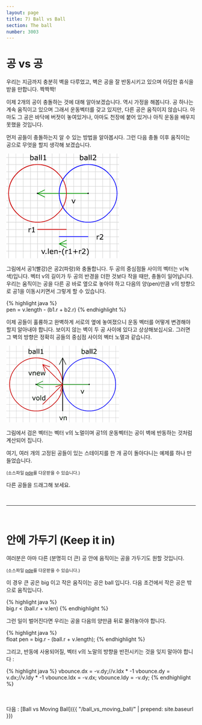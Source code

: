 ```yaml
---
layout: page
title: 7) Ball vs Ball
section: The ball
number: 3003
---
```


# 공 vs 공

우리는 지금까지 충분히 벽을 다루었고, 벽은 공을 잘 반동시키고 있으며 아담한 휴식을 받을 만합니다. 짝짝짝!

이제 2개의 공이 충돌하는 것에 대해 알아보겠습니다. 역시 가정을 해봅니다. 공 하나는 계속 움직이고 있으며 그래서 운동벡터를 갖고 있지만, 다른 공은 움직이지 않습니다. 아마도 그 공은 바닥에 버젓이 놓여있거나, 아마도 천장에 붙어 있거나 아직 운동을 배우지 못했을 것입니다.

먼저 공들이 충돌하는지 알 수 있는 방법을 알아봅시다. 그런 다음 충돌 이후 움직이는 공으로 무엇을 할지 생각해 보겠습니다.

![Alt 공과 공의 충돌](../img/tut09_1.gif)

그림에서 공1(빨강)은 공2(파랑)와 충돌합니다. 두 공의 중심점들 사이의 벡터는 v(녹색)입니다. 벡터 v의 길이가 두 공의 반경을 더한 것보다 작을 때만, 충돌이 일어납니다. 우리는 움직이는 공을 다른 공 바로 옆으로 놓아야 하고 다음의 양(pen)만큼 v의 방향으로 공1을 이동시키면서 그렇게 할 수 있습니다.

{% highlight java %}  
pen = v.length - (b1.r + b2.r)
{% endhighlight %}

이제 공들이 훌륭하고 완벽하게 서로의 옆에 놓여졌으니 운동 벡터를 어떻게 변경해야 할지 알아내야 합니다. 보이지 않는 벽이 두 공 사이에 있다고 상상해보십시요. 그러면 그 벽의 방향은 정확히 공들의 중심점 사이의 벡터 노멀과 같습니다.

![Alt 공과 공의 충돌 후 벡터 변화](../img/tut09_2.gif)

그림에서 검은 벡터는 벡터 v의 노멀이며 공1의 운동벡터는 공이 벽에 반동하는 것처럼 계산되어 집니다.

여기, 여러 개의 고정된 공들이 있는 스테이지를 한 개 공이 돌아다니는 예제를 하나 만들었습니다.

<canvas data-processing-sources="../data/ball_vs_ball.pde"></canvas>
<small>(소스파일 [pde](../data/ball_vs_ball.pde)를 다운받을 수 있습니다.)</small>


다른 공들을 드래그해 보세요.

<br>

-----

<br>

# 안에 가두기 (Keep it in)

여러분은 아마 다른 (분명히 더 큰) 공 안에 움직이는 공을 가두기도 원할 것입니다.

<canvas data-processing-sources="../data/ball_vs_ball_keep_it_in.pde"></canvas>
<small>(소스파일 [pde](../data/ball_vs_ball_keep_it_in.pde)를 다운받을 수 있습니다.)</small>

이 경우 큰 공은 big 이고 작은 움직이는 공은 ball 입니다. 다음 조건에서 작은 공은 밖으로 움직입니다.

{% highlight java %}  
big.r < (ball.r + v.len)
{% endhighlight %}

그런 일이 벌어진다면 우리는 공을 다음의 양만큼 뒤로 물려놓아야 합니다.

{% highlight java %}  
float pen = big.r - (ball.r + v.length);
{% endhighlight %}

그리고, 반동에 사용되어질, 벡터 v의 노말의 방향을 반전시키는 것을 잊지 말아야 합니다 :

{% highlight java %}
vbounce.dx = -v.dy;//v.ldx * -1
vbounce.dy = v.dx;//v.ldy * -1
vbounce.ldx = -v.dx;
vbounce.ldy = -v.dy;
{% endhighlight %}
	


<br>
<br>
다음 : [Ball vs Moving Ball]({{ "/ball_vs_moving_ball/" | prepend: site.baseurl }})



